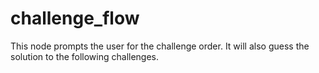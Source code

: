 # challenge_flow

This node prompts the user for the challenge order.  It will also guess the solution to the following challenges.
